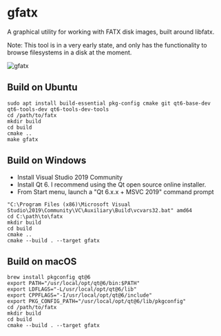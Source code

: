 gfatx
=====

A graphical utility for working with FATX disk images, built around libfatx.

Note: This tool is in a very early state, and only has the functionality to browse filesystems in a disk at the moment.

![gfatx](screenshots/gfatx.png)

## Build on Ubuntu
```
sudo apt install build-essential pkg-config cmake git qt6-base-dev qt6-tools-dev qt6-tools-dev-tools
cd /path/to/fatx
mkdir build
cd build
cmake ..
make gfatx
```

## Build on Windows
* Install Visual Studio 2019 Community
* Install Qt 6. I recommend using the Qt open source online installer.
* From Start menu, launch a "Qt 6.x.x + MSVC 2019" command prompt

```
"C:\Program Files (x86)\Microsoft Visual Studio\2019\Community\VC\Auxiliary\Build\vcvars32.bat" amd64
cd C:\path\to\fatx
mkdir build
cd build
cmake ..
cmake --build . --target gfatx
```

## Build on macOS
```
brew install pkgconfig qt@6
export PATH="/usr/local/opt/qt@6/bin:$PATH"
export LDFLAGS="-L/usr/local/opt/qt@6/lib"
export CPPFLAGS="-I/usr/local/opt/qt@6/include"
export PKG_CONFIG_PATH="/usr/local/opt/qt@6/lib/pkgconfig"
cd /path/to/fatx
mkdir build
cd build
cmake --build . --target gfatx
```
